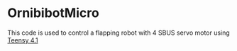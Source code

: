 # OrnibibotMicro


This code is used to control a flapping robot with 4 SBUS servo motor using [Teensy 4.1](https://www.pjrc.com/store/teensy41.html)

